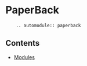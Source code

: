 PaperBack
=========
```eval_rst
    .. automodule:: paperback
```

Contents
--------
* [Modules](modules.md)



